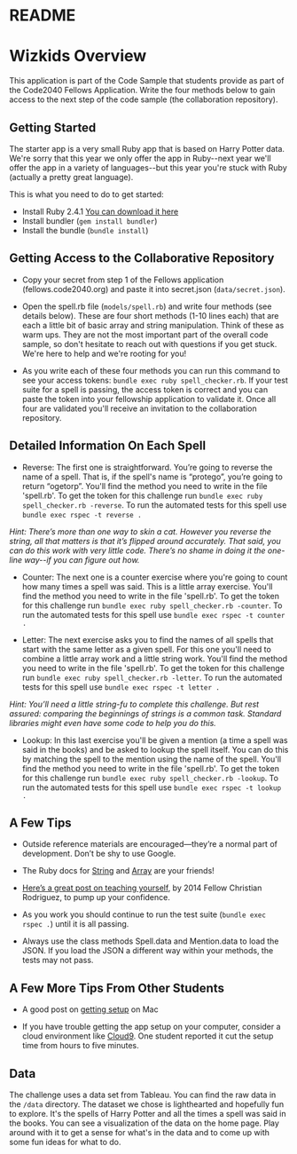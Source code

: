 # README

Wizkids Overview
================

This application is part of the Code Sample that students provide as part of the Code2040 Fellows Application. Write the four methods below to gain access to the next step of the code sample (the collaboration repository).

Getting Started
---------------
The starter app is a very small Ruby app that is based on Harry Potter data. We're sorry that this year we only offer the app in Ruby--next year we'll offer the app in a variety of languages--but this year you're stuck with Ruby (actually a pretty great language).

This is what you need to do to get started:

- Install Ruby 2.4.1 <a href="https://www.ruby-lang.org/en/downloads/"  target="_blank">You can download it here</a>
- Install bundler (`gem install bundler`)
- Install the bundle (`bundle install`)

Getting Access to the Collaborative Repository
----------
- Copy your secret from step 1 of the Fellows application (fellows.code2040.org) and paste it into secret.json (`data/secret.json`).

- Open the spell.rb file (`models/spell.rb`) and write four methods (see details below). These are four short methods (1-10 lines each) that are each a little bit of basic array and string manipulation. Think of these as warm ups. They are not the most important part of the overall code sample, so don't hesitate to reach out with questions if you get stuck. We're here to help and we're rooting for you!

- As you write each of these four methods you can run this command to see your access tokens: `bundle exec ruby spell_checker.rb`. If your test suite for a spell is passing, the access token is correct and you can paste the token into your fellowship application to validate it. Once all four are validated you'll receive an invitation to the collaboration repository.

Detailed Information On Each Spell
-----------------------------------

- Reverse: The first one is straightforward. You’re going to reverse the name of a spell. That is, if the spell's name is “protego”, you’re going to return “ogetorp”. You'll find the method you need to write in the file 'spell.rb'. To get the token for this challenge run `bundle exec ruby spell_checker.rb -reverse`. To run the automated tests for this spell use `bundle exec rspec -t reverse .`

_Hint: There’s more than one way to skin a cat. However you reverse the string, all that matters is that it’s flipped around accurately. That said, you can do this work with very little code. There’s no shame in doing it the one-line way--if you can figure out how._

- Counter: The next one is a counter exercise where you're going to count how many times a spell was said. This is a little array exercise. You'll find the method you need to write in the file 'spell.rb'. To get the token for this challenge run `bundle exec ruby spell_checker.rb -counter`. To run the automated tests for this spell use `bundle exec rspec -t counter .`

- Letter: The next exercise asks you to find the names of all spells that start with the same letter as a given spell. For this one you'll need to combine a little array work and a little string work. You'll find the method you need to write in the file 'spell.rb'. To get the token for this challenge run `bundle exec ruby spell_checker.rb -letter`. To run the automated tests for this spell use `bundle exec rspec -t letter .`

_Hint: You’ll need a little string-fu to complete this challenge. But rest assured: comparing the beginnings of strings is a common task. Standard libraries might even have some code to help you do this._

- Lookup: In this last exercise you'll be given a mention (a time a spell was said in the books) and be asked to lookup the spell itself. You can do this by matching the spell to the mention using the name of the spell. You'll find the method you need to write in the file 'spell.rb'. To get the token for this challenge run `bundle exec ruby spell_checker.rb -lookup`. To run the automated tests for this spell use `bundle exec rspec -t lookup .`

A Few Tips
----------------

- Outside reference materials are encouraged—they’re a normal part of development. Don’t be shy to use Google.

- The Ruby docs for <a href="https://ruby-doc.org/core-2.4.1/String.html" target="_blank">String</a> and <a href="https://ruby-doc.org/core-2.4.1/Array.html" target="_blank">Array</a> are your friends!

- <a href="https://medium.com/@chrisrodz35/a-guide-to-picking-up-new-programming-skills-2f1ff142d17f" target="_blank">Here’s a great post on teaching yourself</a>, by 2014 Fellow Christian Rodriguez, to pump up your confidence.

- As you work you should continue to run the test suite (`bundle exec rspec .`) until it is all passing.

- Always use the class methods Spell.data and Mention.data to load the JSON. If you load the JSON a different way within your methods, the tests may not pass.

A Few More Tips From Other Students
----------------
- A good post on [getting setup](https://www.moncefbelyamani.com/how-to-install-xcode-homebrew-git-rvm-ruby-on-mac/) on Mac

- If you have trouble getting the app setup on your computer, consider a cloud environment like [Cloud9](https://c9.io/). One student reported it cut the setup time from hours to five minutes.

Data
---------------
The challenge uses a data set from Tableau. You can find the raw data in the `/data` directory. The dataset we chose is lighthearted and hopefully fun to explore. It's the spells of Harry Potter and all the times a spell was said in the books. You can see a visualization of the data on the home page. Play around with it to get a sense for what's in the data and to come up with some fun ideas for what to do.
